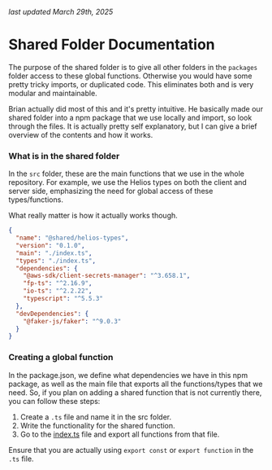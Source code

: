 _last updated March 29th, 2025_

# Shared Folder Documentation

The purpose of the shared folder is to give all other folders in the `packages` folder access to these global functions. Otherwise you would have some pretty tricky imports, or duplicated code. This eliminates both and is very modular and maintainable.

Brian actually did most of this and it's pretty intuitive. He basically made our shared folder into a npm package that we use locally and import, so look through the files. It is actually pretty self explanatory, but I can give a brief overview of the contents and how it works.

### What is in the shared folder

In the `src` folder, these are the main functions that we use in the whole repository. For example, we use the Helios types on both the client and server side, emphasizing the need for global access of these types/functions.

What really matter is how it actually works though.

```package.json
{
  "name": "@shared/helios-types",
  "version": "0.1.0",
  "main": "./index.ts",
  "types": "./index.ts",
  "dependencies": {
    "@aws-sdk/client-secrets-manager": "^3.658.1",
    "fp-ts": "^2.16.9",
    "io-ts": "^2.2.22",
    "typescript": "^5.5.3"
  },
  "devDependencies": {
    "@faker-js/faker": "^9.0.3"
  }
}
```

### Creating a global function

In the package.json, we define what dependencies we have in this npm package, as well as the main file that exports all the functions/types that we need. So, if you plan on adding a shared function that is not currently there, you can follow these steps:

1. Create a `.ts` file and name it in the src folder.
2. Write the functionality for the shared function.
3. Go to the [index.ts](../packages/shared/index.ts) file and export all functions from that file.

Ensure that you are actually using `export const` or `export function` in the `.ts` file.
